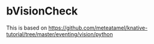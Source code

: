 # bVisionCheck

This is based on 
https://github.com/meteatamel/knative-tutorial/tree/master/eventing/vision/python